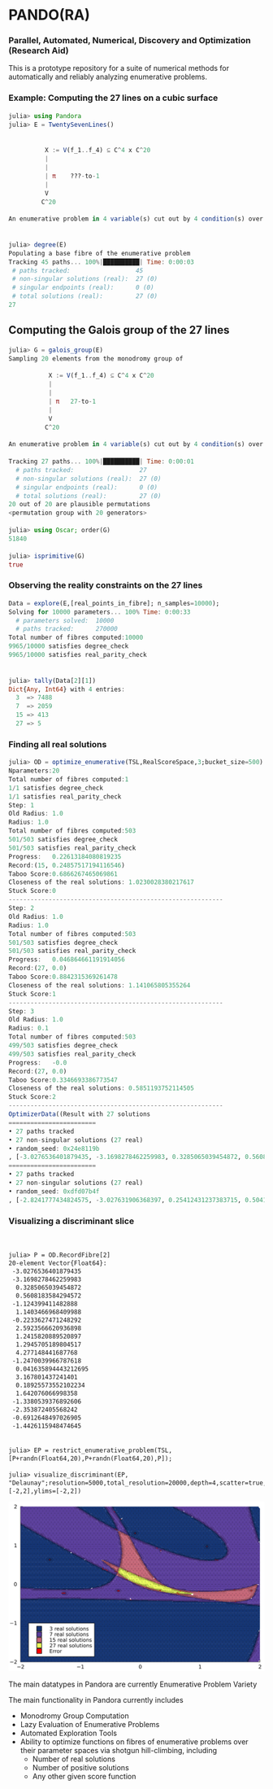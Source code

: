 # PANDO(RA)
### Parallel, Automated, Numerical, Discovery and Optimization (Research Aid)

This is a prototype repository for a suite of numerical methods for 
automatically and reliably analyzing enumerative problems. 

### Example: Computing the 27 lines on a cubic surface
 ```julia
julia> using Pandora
julia> E = TwentySevenLines()


           X := V(f_1..f_4) ⊆ C^4 x C^20
           |
           |
           | π    ???-to-1
           |
           V
          C^20

An enumerative problem in 4 variable(s) cut out by 4 condition(s) over 20 parameters.


julia> degree(E)
Populating a base fibre of the enumerative problem
Tracking 45 paths... 100%|██████████| Time: 0:00:03
  # paths tracked:                  45
  # non-singular solutions (real):  27 (0)
  # singular endpoints (real):      0 (0)
  # total solutions (real):         27 (0)
27
```

## Computing the Galois group of the 27 lines
```julia
julia> G = galois_group(E)
Sampling 20 elements from the monodromy group of 

           X := V(f_1..f_4) ⊆ C^4 x C^20
           |
           |
           | π   27-to-1
           |
           V
          C^20

An enumerative problem in 4 variable(s) cut out by 4 condition(s) over 20 parameters.

Tracking 27 paths... 100%|██████████| Time: 0:00:01
  # paths tracked:                  27
  # non-singular solutions (real):  27 (0)
  # singular endpoints (real):      0 (0)
  # total solutions (real):         27 (0)
20 out of 20 are plausible permutations
<permutation group with 20 generators>

julia> using Oscar; order(G)
51840

julia> isprimitive(G)
true

```
### Observing the reality constraints on the 27 lines
```julia
Data = explore(E,[real_points_in_fibre]; n_samples=10000);
Solving for 10000 parameters... 100% Time: 0:00:33
  # parameters solved:  10000
  # paths tracked:      270000
Total number of fibres computed:10000
9965/10000 satisfies degree_check
9965/10000 satisfies real_parity_check


julia> tally(Data[2][1])
Dict{Any, Int64} with 4 entries:
  3  => 7488
  7  => 2059
  15 => 413
  27 => 5
```

### Finding all real solutions
```julia
julia> OD = optimize_enumerative(TSL,RealScoreSpace,3;bucket_size=500)
Nparameters:20
Total number of fibres computed:1
1/1 satisfies degree_check
1/1 satisfies real_parity_check
Step: 1
Old Radius: 1.0
Radius: 1.0
Total number of fibres computed:503
501/503 satisfies degree_check
501/503 satisfies real_parity_check
Progress:   0.22613184080819235
Record:(15, 0.24857517194116546)
Taboo Score:0.6866267465069861
Closeness of the real solutions: 1.0230028380217617
Stuck Score:0
-----------------------------------------------------------
Step: 2
Old Radius: 1.0
Radius: 1.0
Total number of fibres computed:503
501/503 satisfies degree_check
501/503 satisfies real_parity_check
Progress:   0.046864661191914056
Record:(27, 0.0)
Taboo Score:0.8842315369261478
Closeness of the real solutions: 1.141065805355264
Stuck Score:1
-----------------------------------------------------------
Step: 3
Old Radius: 1.0
Radius: 0.1
Total number of fibres computed:503
499/503 satisfies degree_check
499/503 satisfies real_parity_check
Progress:   -0.0
Record:(27, 0.0)
Taboo Score:0.3346693386773547
Closeness of the real solutions: 0.5851193752114505
Stuck Score:2
-----------------------------------------------------------
OptimizerData((Result with 27 solutions
========================
• 27 paths tracked
• 27 non-singular solutions (27 real)
• random_seed: 0x24e8119b
, [-3.0276536401879435, -3.1698278462259983, 0.3285065039454872, 0.5608183584294572, -1.124399411482888, 1.1403466968409988, -0.2233627471248292, 2.5923566620936898, 1.2415820889520897, 1.2945705189804517, 4.277148441687768, -1.2470039966787618, 0.041635894443212695, 3.167801437241401, 0.18925573552102234, 1.642076066998358, -1.3380539376892606, -2.353872405568242, -0.6912648497026905, -1.4426115948474645]), (27, 0.0), (0.3346693386773547, 0.5851193752114505), 2, (Result with 27 solutions
========================
• 27 paths tracked
• 27 non-singular solutions (27 real)
• random_seed: 0xdfd07b4f
, [-2.8241777434824575, -3.027631906368397, 0.25412431237383715, 0.5041502632250112, -1.0105245167569203, 0.967884760082899, -0.16552900658040492, 2.538105981831665, 1.1952005920777247, 1.16431579367716, 4.021897851249387, -1.2477984746846822, -0.11926023635077332, 3.1071980299959434, 0.18124954974875376, 1.6810077739136386, -1.310038511005228, -2.216173074895907, -0.5276682347138648, -1.435545410711053]), 0.1, [0.8409852901473666, 0.8650682697838232, -0.8399031126921687, -0.22741511065499778, 0.04700318358050594, 0.016219619978378924, -1.0798252035357843, -0.7050019400980675, 1.0132929125316694, -0.941780523050524, 0.6030474171265916, -0.8615554917243122, 0.28279089646800026, 0.9876301010470466, -0.25085170131749, -0.6395896913655517, 0.5102548566968205, 1.8742945404959153, -1.3699761880782597, 0.11763816145977886], Pandora.Strategies(false, true, false, false, true), 1)

```

### Visualizing a discriminant slice
```


julia> P = OD.RecordFibre[2]
20-element Vector{Float64}:
 -3.0276536401879435
 -3.1698278462259983
  0.3285065039454872
  0.5608183584294572
 -1.124399411482888
  1.1403466968409988
 -0.2233627471248292
  2.5923566620936898
  1.2415820889520897
  1.2945705189804517
  4.277148441687768
 -1.2470039966787618
  0.041635894443212695
  3.167801437241401
  0.18925573552102234
  1.642076066998358
 -1.3380539376892606
 -2.353872405568242
 -0.6912648497026905
 -1.4426115948474645
 
 
julia> EP = restrict_enumerative_problem(TSL,[P+randn(Float64,20),P+randn(Float64,20),P]);

julia> visualize_discriminant(EP, "Delaunay";resolution=5000,total_resolution=20000,depth=4,scatter=true,xlims=[-2,2],ylims=[-2,2])

```


![Alt text](Discriminant.png?raw=true "Discriminant Visualization")

The main datatypes in Pandora are currently
 Enumerative Problem
 Variety

The main functionality in Pandora currently includes
- Monodromy Group Computation
- Lazy Evaluation of Enumerative Problems
- Automated Exploration Tools
- Ability to optimize functions on fibres of enumerative problems over their parameter spaces via shotgun hill-climbing, including
  - Number of real solutions
  - Number of positive solutions
  - Any other given score function
